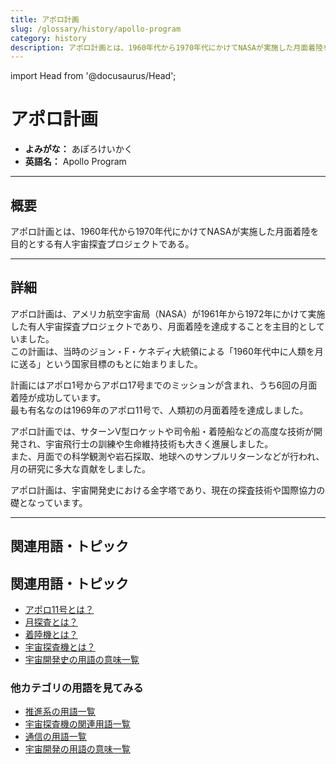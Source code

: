 ```yaml
---
title: アポロ計画
slug: /glossary/history/apollo-program
category: history
description: アポロ計画とは、1960年代から1970年代にかけてNASAが実施した月面着陸を目的とする有人宇宙探査プロジェクトである。
---
```


import Head from '@docusaurus/Head';

<Head>
  <script type="application/ld+json">
    {`{
      "@context": "https://schema.org",
      "@type": "DefinedTerm",
      "name": "アポロ計画",
      "inDefinedTermSet": "https://www.space-portal.org",
      "termCode": "glossary/history/apollo-program",
      "description": "アポロ計画とは、1960年代から1970年代にかけてNASAが実施した月面着陸を目的とする有人宇宙探査プロジェクトである。",
      "url": "https://www.space-portal.org/docs/glossary/history/apollo-program"
    }`}
  </script>
</Head>

# アポロ計画

- **よみがな：** あぽろけいかく  
- **英語名：** Apollo Program  

---

## 概要

アポロ計画とは、1960年代から1970年代にかけてNASAが実施した月面着陸を目的とする有人宇宙探査プロジェクトである。

---

## 詳細

アポロ計画は、アメリカ航空宇宙局（NASA）が1961年から1972年にかけて実施した有人宇宙探査プロジェクトであり、月面着陸を達成することを主目的としていました。  
この計画は、当時のジョン・F・ケネディ大統領による「1960年代中に人類を月に送る」という国家目標のもとに始まりました。  

計画にはアポロ1号からアポロ17号までのミッションが含まれ、うち6回の月面着陸が成功しています。  
最も有名なのは1969年のアポロ11号で、人類初の月面着陸を達成しました。  

アポロ計画では、サターンV型ロケットや司令船・着陸船などの高度な技術が開発され、宇宙飛行士の訓練や生命維持技術も大きく進展しました。  
また、月面での科学観測や岩石採取、地球へのサンプルリターンなどが行われ、月の研究に多大な貢献をしました。  

アポロ計画は、宇宙開発史における金字塔であり、現在の探査技術や国際協力の礎となっています。

---

## 関連用語・トピック


## 関連用語・トピック

- [アポロ11号とは？](/docs/glossary/history/apollo-p11)
- [月探査とは？](/docs/explorer/type/moon-probe)
- [着陸機とは？](/docs/explorer/technology/lander)
- [宇宙探査機とは？](/docs/explorer/space-probe)
- [宇宙開発史の用語の意味一覧](/docs/category/history)

### 他カテゴリの用語を見てみる
- [推進系の用語一覧](/docs/category/propulsion)
- [宇宙探査機の関連用語一覧](/docs/category/explorer)
- [通信の用語一覧](/docs/category/communication)
- [宇宙開発の用語の意味一覧](/docs/category/glossary)
